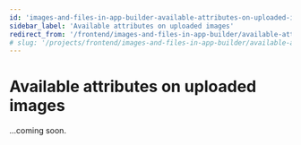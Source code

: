 ```yaml
---
id: 'images-and-files-in-app-builder-available-attributes-on-uploaded-images'
sidebar_label: 'Available attributes on uploaded images'
redirect_from: '/frontend/images-and-files-in-app-builder/available-attributes-on-uploaded-images'
# slug: '/projects/frontend/images-and-files-in-app-builder/available-attributes-on-uploaded-images'
---
```


# Available attributes on uploaded images

...coming soon.
